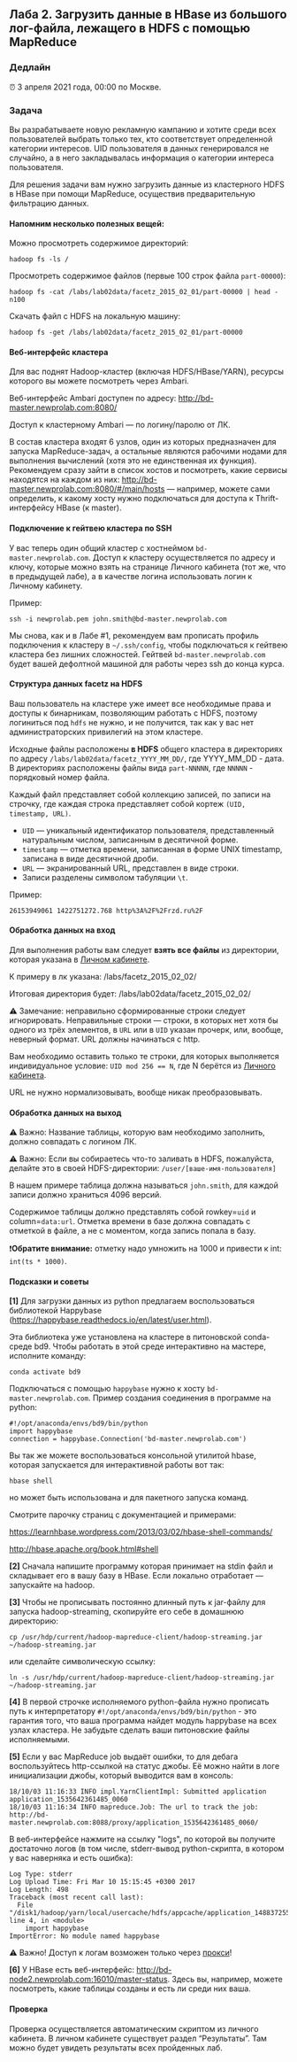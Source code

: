 ## Лаба 2. Загрузить данные в HBase из большого лог-файла, лежащего в HDFS с помощью MapReduce

### Дедлайн

⏰ 3 апреля 2021 года, 00:00 по Москве.

### Задача

Вы разрабатываете новую рекламную кампанию и хотите среди всех пользователей выбрать только тех, кто соответствует определенной категории интересов. UID пользователя в данных генерировался не случайно, а в него закладывалась информация о категории интереса пользователя.

Для решения задачи вам нужно загрузить данные из кластерного HDFS в HBase при помощи MapReduce, осуществив предварительную фильтрацию данных.

#### Напомним несколько полезных вещей:

Можно просмотреть содержимое директорий:
```
hadoop fs -ls /
```

Просмотреть содержимое файлов (первые 100 строк файла `part-00000`):

```
hadoop fs -cat /labs/lab02data/facetz_2015_02_01/part-00000 | head -n100
```

Скачать файл с HDFS на локальную машину:

```
hadoop fs -get /labs/lab02data/facetz_2015_02_01/part-00000
```

#### Веб-интерфейс кластера

Для вас поднят Hadoop-кластер (включая HDFS/HBase/YARN), ресурсы которого вы можете посмотреть через Ambari.

Веб-интерфейс Ambari доступен по адресу: http://bd-master.newprolab.com:8080/

Доступ к кластерному Ambari — по логину/паролю от ЛК.

В состав кластера входят 6 узлов, один из которых предназначен для запуска MapReduce-задач, а остальные являются рабочими нодами для выполнения вычислений (хотя это не единственная их функция). Рекомендуем сразу зайти в список хостов и посмотреть, какие сервисы находятся на каждом из них: http://bd-master.newprolab.com:8080/#/main/hosts — например, можете сами определить, к какому хосту нужно подключаться для доступа к Thrift-интерфейсу HBase (к master).

#### Подключение к гейтвею кластера по SSH

У вас теперь один общий кластер с хостнеймом `bd-master.newprolab.com`. Доступ к кластеру осуществляется по адресу и ключу, которые можно взять на странице Личного кабинета (тот же, что в предыдущей лабе), а в качестве логина использовать логин к Личному кабинету.

Пример:

```
ssh -i newprolab.pem john.smith@bd-master.newprolab.com
```

Мы снова, как и в Лабе #1, рекомендуем вам прописать профиль подключения к кластеру в `~/.ssh/config`, чтобы подключаться к гейтвею кластера без лишних сложностей. Гейтвей `bd-master.newprolab.com` будет вашей дефолтной машиной для работы через ssh до конца курса.

#### Структура данных facetz на HDFS

Ваш пользователь на кластере уже имеет все необходимые права и доступы к бинарникам, позволяющим работать с HDFS, поэтому логиниться под `hdfs` не нужно, и не получится, так как у вас нет администраторских привилегий на этом кластере.

Исходные файлы расположены **в HDFS** общего кластера в директориях по адресу
`/labs/lab02data/facetz_YYYY_MM_DD/`, где YYYY_MM_DD - дата.
В директориях расположены файлы вида `part-NNNNN`, где `NNNNN` - порядковый номер файла.

Каждый файл представляет собой коллекцию записей, по записи на строчку, где каждая строка представляет собой кортеж `(UID, timestamp, URL)`.

- `UID` — уникальный идентификатор пользователя, представленный натуральным числом, записанным в десятичной форме.
- `timestamp` — отметка времени, записанная в форме UNIX timestamp, записана в виде десятичной дроби.
- `URL` — экранированный URL, представлен в виде строки.
- Записи разделены символом табуляции `\t`.

Пример:

```
26153949061 1422751272.768 http%3A%2F%2Frzd.ru%2F
```

#### Обработка данных на вход

Для выполнения работы вам следует **взять все файлы** из директории, которая указана в [Личном кабинете](http://lk.newprolab.com/lab/lab02).

К примеру в лк указана: /labs/facetz_2015_02_02/

Итоговая директория будет: /labs/lab02data/facetz_2015_02_02/

⚠️ Замечание: неправильно сформированные строки следует игнорировать.
Неправильные строки — строки, в которых нет хотя бы одного из трёх элементов, в `URL` или в `UID` указан прочерк, или, вообще, неверный формат. URL должны начинаться с http.

Вам необходимо оставить только те строки, для которых выполняется индивидуальное условие: `UID mod 256 == N`, где N берётся из [Личного кабинета](http://lk.newprolab.com/lab/lab02).

URL не нужно нормализовывать, вообще никак преобразовывать.

#### Обработка данных на выход

⚠️ Важно: Название таблицы, которую вам необходимо заполнить, должно совпадать с логином ЛК.

⚠️ Важно: Если вы собираетесь что-то заливать в HDFS, пожалуйста, делайте это в своей HDFS-директории: `/user/[ваше-имя-пользователя]`

В нашем примере таблица должна называться `john.smith`, для каждой записи должно храниться 4096 версий.

Содержимое таблицы должно представлять собой rowkey=`uid` и column=`data:url`. Отметка времени в базе должна совпадать с отметкой в файле, а не с моментом, когда запись попала в базу.

❗️**Обратите внимание:** отметку надо умножить на 1000 и привести к int: `int(ts * 1000)`.

#### Подсказки и советы

**[1]** Для загрузки данных из python предлагаем воспользоваться библиотекой Happybase (https://happybase.readthedocs.io/en/latest/user.html).

Эта библиотека уже установлена на кластере в питоновской conda-среде bd9. Чтобы работать в этой среде интерактивно на мастере, исполните команду:

```
conda activate bd9
```

Подключаться с помощью `happybase` нужно к хосту `bd-master.newprolab.com`. Пример создания соединения в программе на python:

```
#!/opt/anaconda/envs/bd9/bin/python
import happybase
connection = happybase.Connection('bd-master.newprolab.com')
```

Вы так же можете воспользоваться консольной утилитой hbase, которая запускается для интерактивной работы вот так:

```
hbase shell
```

но может быть использована и для пакетного запуска команд.

Смотрите парочку страниц с документацией и примерами:

https://learnhbase.wordpress.com/2013/03/02/hbase-shell-commands/

http://hbase.apache.org/book.html#shell

**[2]** Сначала напишите программу которая принимает на stdin файл и складывает его в вашу базу в HBase. Если локально отработает — запускайте на hadoop.

**[3]** Чтобы не прописывать постоянно длинный путь к jar-файлу для запуска hadoop-streaming, скопируйте его себе в домашнюю директорию:

```
cp /usr/hdp/current/hadoop-mapreduce-client/hadoop-streaming.jar ~/hadoop-streaming.jar
```

или сделайте символическую ссылку:

```
ln -s /usr/hdp/current/hadoop-mapreduce-client/hadoop-streaming.jar ~/hadoop-streaming.jar
```

**[4]** В первой строчке исполняемого python-файла нужно прописать путь к интерпретатору `#!/opt/anaconda/envs/bd9/bin/python` - это гарантия того, что ваша программа найдет модуль happybase на всех узлах кластера. Не забудьте сделать ваши питоновские файлы исполняемыми.

**[5]** Если у вас MapReduce job выдаёт ошибки, то для дебага воспользуйтесь http-ссылкой на статус джобы. Её можно найти в логе инициализации джобы, который выводится вам в консоль:

```
18/10/03 11:16:33 INFO impl.YarnClientImpl: Submitted application application_1535642361485_0060
18/10/03 11:16:34 INFO mapreduce.Job: The url to track the job: http://bd-master.newprolab.com:8088/proxy/application_1535642361485_0060/
```

В веб-интерфейсе нажмите на ссылку "logs", по которой вы получите достаточно логов (в том числе, stderr-вывод python-скрипта, в котором у вас наверняка и есть ошибка):

```
Log Type: stderr
Log Upload Time: Fri Mar 10 15:15:45 +0300 2017
Log Length: 498
Traceback (most recent call last):
  File "/disk1/hadoop/yarn/local/usercache/hdfs/appcache/application_1488372559028_0002/container_e01_1488372559028_0002_01_000034/./m.py", line 4, in <module>
    import happybase
ImportError: No module named happybase
```

⚠️ Важно! Доступ к логам возможен только через [прокси](../../common/proxy.md)!

**[6]** У HBase есть веб-интерфейс: http://bd-node2.newprolab.com:16010/master-status. Здесь вы, например, можете посмотреть, какие таблицы созданы и есть ли среди них ваша.

#### Проверка

Проверка осуществляется автоматическим скриптом из личного кабинета. В личном кабинете существует раздел “Результаты”. Там можно будет увидеть результаты всех пройденных лаб.
